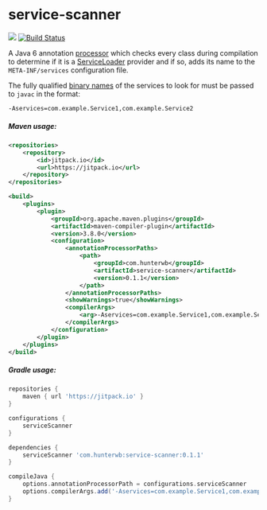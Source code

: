 # service-scanner

[![](https://jitpack.io/v/com.hunterwb/service-scanner.svg)](https://jitpack.io/#com.hunterwb/service-scanner)
[![Build Status](https://img.shields.io/circleci/project/github/hunterwb/service-scanner.svg)](https://circleci.com/gh/hunterwb/service-scanner)

A Java 6 annotation [processor](https://docs.oracle.com/javase/8/docs/api/javax/annotation/processing/Processor.html) which checks every class during compilation to determine if it is a [ServiceLoader](https://docs.oracle.com/javase/8/docs/api/java/util/ServiceLoader.html) provider and if so, adds its name to the `META-INF/services` configuration file.

The fully qualified [binary names](https://docs.oracle.com/javase/specs/jls/se8/html/jls-13.html#jls-13.1) of the services to look for must be passed to `javac` in the format:

`-Aservices=com.example.Service1,com.example.Service2`

##### Maven usage:

```xml
<repositories>
    <repository>
        <id>jitpack.io</id>
        <url>https://jitpack.io</url>
    </repository>
</repositories>

<build>
    <plugins>
        <plugin>
            <groupId>org.apache.maven.plugins</groupId>
            <artifactId>maven-compiler-plugin</artifactId>
            <version>3.8.0</version>
            <configuration>
                <annotationProcessorPaths>
                    <path>
                        <groupId>com.hunterwb</groupId>
                        <artifactId>service-scanner</artifactId>
                        <version>0.1.1</version>
                    </path>
                </annotationProcessorPaths>
                <showWarnings>true</showWarnings>
                <compilerArgs>
                    <arg>-Aservices=com.example.Service1,com.example.Service2</arg>
                </compilerArgs>
            </configuration>
        </plugin>
    </plugins>
</build>
```

##### Gradle usage:

```groovy
repositories {
    maven { url 'https://jitpack.io' }
}

configurations {
    serviceScanner
}

dependencies {
    serviceScanner 'com.hunterwb:service-scanner:0.1.1'
}

compileJava {
    options.annotationProcessorPath = configurations.serviceScanner
    options.compilerArgs.add('-Aservices=com.example.Service1,com.example.Service2')
}
```
